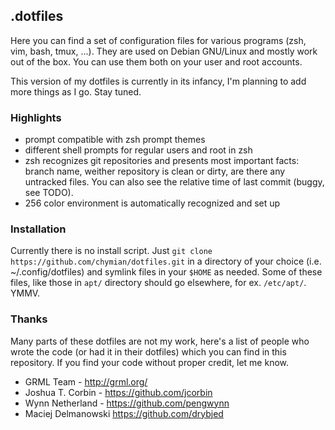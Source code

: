 ## .dotfiles

Here you can find a set of configuration files for various programs (zsh, vim,
bash, tmux, ...).  They are used on Debian GNU/Linux and mostly
work out of the box. You can use them both on your user and root accounts.

This version of my dotfiles is currently in its infancy, I'm planning to add
more things as I go. Stay tuned.

### Highlights

* prompt compatible with zsh prompt themes
* different shell prompts for regular users and root in zsh
* zsh recognizes git repositories and presents most important facts: branch
  name, weither repository is clean or dirty, are there any untracked files.
  You can also see the relative time of last commit (buggy, see TODO).
* 256 color environment is automatically recognized and set up

### Installation

Currently there is no install script. Just `git clone
https://github.com/chymian/dotfiles.git` in a directory of your choice (i.e. ~/.config/dotfiles) and symlink
files in your `$HOME` as needed. Some of these files, like those in `apt/`
directory should go elsewhere, for ex. `/etc/apt/`. YMMV.

### Thanks

Many parts of these dotfiles are not my work, here's a list of people who
wrote the code (or had it in their dotfiles) which you can find in this
repository. If you find your code without proper credit, let me know.

* GRML Team - http://grml.org/
* Joshua T. Corbin - https://github.com/jcorbin
* Wynn Netherland - https://github.com/pengwynn
* Maciej Delmanowski https://github.com/drybjed
